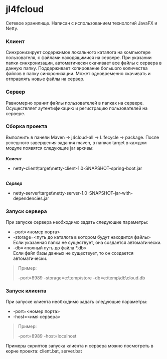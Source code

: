 # jl4fcloud
Cетевое хранилище. Написан с использованием технологий JavaFX и Netty.

### Клиент 
Синхронизирует содержимое локального каталога на компьютере пользователя, с файлами находящимися на сервере. При указании папки синхронизации, автоматически скачивает все файлы с сервера в данную папку. Поддерживает копирование большого количества файлов в папку синхронизации. Может одновременно скачивать и отправлять новые файлы на сервер.
### Сервер
Равномерно хранит файлы пользователей в папках на сервере. Осуществляет аутентификацию и регистрацию пользователей на сервере.

### Сборка проекта
Выполнить в панели Maven -> j4cloud-all -> Lifecycle -> package. После успешного завершения задания maven, в папках target в каждом модуле появятся следующие jar архивы:<br/> 
<br/>***Клиент***<br/>
- netty-client\target\netty-client-1.0-SNAPSHOT-spring-boot.jar<br/>

<br/>***Сервер***<br/>  
- netty-server\target\netty-server-1.0-SNAPSHOT-jar-with-dependencies.jar<br/>

### Запуск сервера
При запуске сервера необходимо задать следующие параметры:  
- -port=<номер порта>  
- -storage=<путь до каталога в котором будут находится файлы>  
        Если указанная папка не существует, она создается автоматически.  
- -db=<полный путь до файла *.db>  
        Если файл базы данных не существует, то он создается автоматически. 
> Пример:
>    
>-port=8989 -storage=e:\temp\store -db=e:\temp\db\cloud.db

### Запуск клиента
При запуске клиента необходимо задать следующие параметры:  
- -port=<номер порта>  
- -host=<имя сервера>
> Пример:
>    
>-port=8989 -host=localhost

Примеры скриптов запуска клиента и сервера можно посмотреть в корне проекта: client.bat, server.bat


